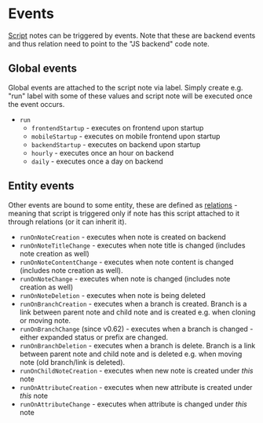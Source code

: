 # Events
[Script](Scripting.md) notes can be triggered by events. Note that these are backend events and thus relation need to point to the "JS backend" code note.

## Global events

Global events are attached to the script note via label. Simply create e.g. "run" label with some of these values and script note will be executed once the event occurs.

*   `run`
    *   `frontendStartup` - executes on frontend upon startup
    *   `mobileStartup` - executes on mobile frontend upon startup
    *   `backendStartup` - executes on backend upon startup
    *   `hourly` - executes once an hour on backend
    *   `daily` - executes once a day on backend

## Entity events

Other events are bound to some entity, these are defined as [relations](../../Advanced%20Usage/Attributes.md) - meaning that script is triggered only if note has this script attached to it through relations (or it can inherit it).

*   `runOnNoteCreation` - executes when note is created on backend
*   `runOnNoteTitleChange` - executes when note title is changed (includes note creation as well)
*   `runOnNoteContentChange` - executes when note content is changed (includes note creation as well).
*   `runOnNoteChange` - executes when note is changed (includes note creation as well)
*   `runOnNoteDeletion` - executes when note is being deleted
*   `runOnBranchCreation` - executes when a branch is created. Branch is a link between parent note and child note and is created e.g. when cloning or moving note.
*   `runOnBranchChange` (since v0.62) - executes when a branch is changed - either expanded status or prefix are changed.
*   `runOnBranchDeletion` - executes when a branch is delete. Branch is a link between parent note and child note and is deleted e.g. when moving note (old branch/link is deleted).
*   `runOnChildNoteCreation` - executes when new note is created under _this_ note
*   `runOnAttributeCreation` - executes when new attribute is created under _this_ note
*   `runOnAttributeChange` - executes when attribute is changed under _this_ note